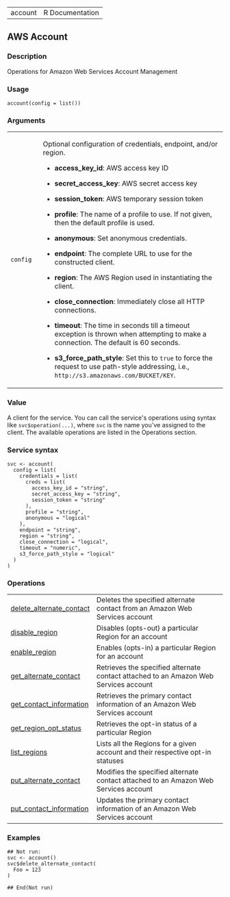 <table style="width: 100%;">
<tbody>
<tr class="odd">
<td>account</td>
<td style="text-align: right;">R Documentation</td>
</tr>
</tbody>
</table>

## AWS Account

### Description

Operations for Amazon Web Services Account Management

### Usage

    account(config = list())

### Arguments

<table>
<colgroup>
<col style="width: 15%" />
<col style="width: 85%" />
</colgroup>
<tbody>
<tr class="odd">
<td><code id="account_:_config">config</code></td>
<td><p>Optional configuration of credentials, endpoint, and/or
region.</p>
<ul>
<li><p><strong>access_key_id</strong>: AWS access key ID</p></li>
<li><p><strong>secret_access_key</strong>: AWS secret access
key</p></li>
<li><p><strong>session_token</strong>: AWS temporary session
token</p></li>
<li><p><strong>profile</strong>: The name of a profile to use. If not
given, then the default profile is used.</p></li>
<li><p><strong>anonymous</strong>: Set anonymous credentials.</p></li>
<li><p><strong>endpoint</strong>: The complete URL to use for the
constructed client.</p></li>
<li><p><strong>region</strong>: The AWS Region used in instantiating the
client.</p></li>
<li><p><strong>close_connection</strong>: Immediately close all HTTP
connections.</p></li>
<li><p><strong>timeout</strong>: The time in seconds till a timeout
exception is thrown when attempting to make a connection. The default is
60 seconds.</p></li>
<li><p><strong>s3_force_path_style</strong>: Set this to
<code>true</code> to force the request to use path-style addressing,
i.e., <code
style="white-space: pre;">⁠http://s3.amazonaws.com/BUCKET/KEY⁠</code>.</p></li>
</ul></td>
</tr>
</tbody>
</table>

### Value

A client for the service. You can call the service's operations using
syntax like `svc$operation(...)`, where `svc` is the name you've
assigned to the client. The available operations are listed in the
Operations section.

### Service syntax

    svc <- account(
      config = list(
        credentials = list(
          creds = list(
            access_key_id = "string",
            secret_access_key = "string",
            session_token = "string"
          ),
          profile = "string",
          anonymous = "logical"
        ),
        endpoint = "string",
        region = "string",
        close_connection = "logical",
        timeout = "numeric",
        s3_force_path_style = "logical"
      )
    )

### Operations

<table>
<tbody>
<tr class="odd">
<td style="text-align: left;"><a href="../account_delete_alternate_contact/"> delete_alternate_contact </a></td>
<td style="text-align: left;">Deletes the specified alternate contact
from an Amazon Web Services account</td>
</tr>
<tr class="even">
<td style="text-align: left;"><a href="../account_disable_region/"> disable_region </a></td>
<td style="text-align: left;">Disables (opts-out) a particular Region
for an account</td>
</tr>
<tr class="odd">
<td style="text-align: left;"><a href="../account_enable_region/"> enable_region </a></td>
<td style="text-align: left;">Enables (opts-in) a particular Region for
an account</td>
</tr>
<tr class="even">
<td style="text-align: left;"><a href="../account_get_alternate_contact/"> get_alternate_contact </a></td>
<td style="text-align: left;">Retrieves the specified alternate contact
attached to an Amazon Web Services account</td>
</tr>
<tr class="odd">
<td style="text-align: left;"><a href="../account_get_contact_information/"> get_contact_information </a></td>
<td style="text-align: left;">Retrieves the primary contact information
of an Amazon Web Services account</td>
</tr>
<tr class="even">
<td style="text-align: left;"><a href="../account_get_region_opt_status/"> get_region_opt_status </a></td>
<td style="text-align: left;">Retrieves the opt-in status of a
particular Region</td>
</tr>
<tr class="odd">
<td style="text-align: left;"><a href="../account_list_regions/"> list_regions </a></td>
<td style="text-align: left;">Lists all the Regions for a given account
and their respective opt-in statuses</td>
</tr>
<tr class="even">
<td style="text-align: left;"><a href="../account_put_alternate_contact/"> put_alternate_contact </a></td>
<td style="text-align: left;">Modifies the specified alternate contact
attached to an Amazon Web Services account</td>
</tr>
<tr class="odd">
<td style="text-align: left;"><a href="../account_put_contact_information/"> put_contact_information </a></td>
<td style="text-align: left;">Updates the primary contact information of
an Amazon Web Services account</td>
</tr>
</tbody>
</table>

### Examples

    ## Not run: 
    svc <- account()
    svc$delete_alternate_contact(
      Foo = 123
    )

    ## End(Not run)
